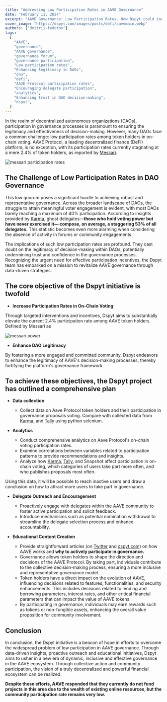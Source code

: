 ```yaml
---
title: "Addressing Low Participation Rates in AAVE Governance"
date: "February 11, 2024"
excerpt: "AAVE Governance: Low Participation Rates. How Dspyt could increase AAVE participation rates by 2.4%, increase legitimacy, promote decision-making in DeFi."
cover_image: "https://dspyt.com/images/posts/defi/aavemain.webp"
authors: ["dmitrii-fedotov"]
tags:
  [
    "AAVE",
    "governance",
    "AAVE governance",
    "governance forum",
    "governance participation",
    "Low participation rates",
    "Enhancing legitimacy in DAOs",
    "dao",
    "defi",
    "AAVE Protocol participation rates",
    "Encouraging delegate participation",
    "analytics",
    "Enhancing trust in DAO decision-making",
    "dspyt",
  ]
---
```


In the realm of decentralized autonomous organizations (DAOs), participation in governance processes is paramount to ensuring the legitimacy and effectiveness of decision-making. However, many DAOs face a common challenge: low participation rates among token holders in on-chain voting. AAVE Protocol, a leading decentralized finance (DeFi) platform, is no exception, with its participation rates currently stagnating at a mere 2.4% of token holders, as reported by [Messari](https://messari.io/project/aave/governance/on-chain).

![messari participation rates](https://dspyt.com/images/posts/defi/messari.webp)

## The Challenge of Low Participation Rates in DAO Governance

This low quorum poses a significant hurdle to achieving robust and representative governance. Across the broader landscape of DAOs, the struggle to attain meaningful voter engagement is evident, with most DAOs barely reaching a maximum of 40% participation. According to insights provided by [Karma](https://twitter.com/karmahq_/status/1622963501311606784), ghost delegates—**those who hold voting power but have never exercised it— compose, on average, a staggering 53% of all delegates.** This statistic becomes even more alarming when considering the absence of activity in forums or community engagements.

The implications of such low participation rates are profound. They cast doubt on the legitimacy of decision-making within DAOs, potentially undermining trust and confidence in the governance processes. Recognizing the urgent need for effective participation incentives, the Dspyt team has embarked on a mission to revitalize AAVE governance through data-driven strategies.

## The core objective of the Dspyt initiative is twofold

- **Increase Participation Rates in On-Chain Voting**

Through targeted interventions and incentives, Dspyt aims to substantially elevate the current 2.4% participation rate among AAVE token holders. Defined by Messari as

![messari power](https://dspyt.com/images/posts/defi/power-messari.webp)

- **Enhance DAO Legitimacy**

By fostering a more engaged and committed community, Dspyt endeavors to enhance the legitimacy of AAVE's decision-making processes, thereby fortifying the platform's governance framework.

## To achieve these objectives, the Dspyt project has outlined a comprehensive plan

- **Data collection**

  - Collect data on Aave Protocol token holders and their participation in governance proposals voting. Compare with collected data from [Karma](https://aave.karmahq.xyz/), and [Tally](https://www.tally.xyz/gov/aave/delegates?sort=votes) using python selenium.

- **Analytics**

  - Conduct comprehensive analytics on Aave Protocol's on-chain voting participation rates.
  - Examine correlations between variables related to participation patterns to provide recommendations and insights.
  - Analyze how [Karma](https://aave.karmahq.xyz/), [Tally](https://www.tally.xyz/gov/aave/delegates?sort=votes), and Snapshot affect participation in on-chain voting, which categories of users take part more often, and who publishes proposals most often.

Using this data, it will be possible to reach inactive users and draw a conclusion on how to attract more users to take part in governance.

- **Delegate Outreach and Encouragement**

  - Proactively engage with delegates within the AAVE community to foster active participation and solicit feedback.
  - Introduce mechanisms such as potential nomination withdrawal to streamline the delegate selection process and enhance accountability.

- **Educational Content Creation**

  - Provide straightforward articles (on [Twitter](https://twitter.com/dspytdao) and [dspyt.com](https://dspyt.com/)) on how AAVE works and **why to actively participate in governance.**
  - Governance allows token holders to shape the direction and decisions of the AAVE Protocol. By taking part, individuals contribute to the collective decision-making process, ensuring a more inclusive and representative governance model.
  - Token holders have a direct impact on the evolution of AAVE, influencing decisions related to features, functionalities, and security enhancements. This includes decisions related to lending and borrowing parameters, interest rates, and other critical financial parameters that can impact the value of AAVE tokens.
  - By participating in governance, individuals may earn rewards such as tokens or non-fungible assets, enhancing the overall value proposition for community involvement.

## Conclusion

In conclusion, the Dspyt initiative is a beacon of hope in efforts to overcome the widespread problem of low participation in AAVE governance. Through data-driven insights, proactive outreach and educational initiatives, Dspyt aims to usher in a new era of dynamic, inclusive and effective governance in the AAVE ecosystem. Through collective action and community participation, the vision of a truly decentralized and powerful financial ecosystem can be realized.

**Despite these efforts, AAVE responded that they currently do not fund projects in this area due to the wealth of existing online resources, but the community participation rate remains very low.**
